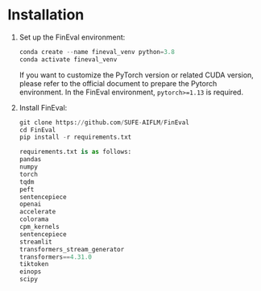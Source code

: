 # Installation

1. Set up the FinEval environment:

   ```python
   conda create --name fineval_venv python=3.8
   conda activate fineval_venv
   ```
   If you want to customize the PyTorch version or related CUDA version, please refer to the official document to prepare the Pytorch environment. In the FinEval environment, `pytorch>=1.13` is required.

2. Install FinEval:

   ```python
   git clone https://github.com/SUFE-AIFLM/FinEval
   cd FinEval
   pip install -r requirements.txt
   
   requirements.txt is as follows:
   pandas
   numpy
   torch
   tqdm
   peft 
   sentencepiece
   openai
   accelerate
   colorama
   cpm_kernels
   sentencepiece
   streamlit
   transformers_stream_generator
   transformers==4.31.0
   tiktoken
   einops
   scipy
   ```
